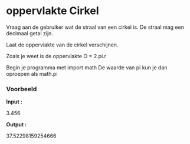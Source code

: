 # oppervlakte Cirkel

Vraag aan de gebruiker wat de straal van een cirkel is. De straal mag een decimaal getal zijn.

Laat de oppervlakte van de cirkel verschijnen.

Zoals je weet is de oppervlakte O = 2.pi.r

Begin je programma met import math
De waarde van pi kun je dan oproepen als math.pi

### Voorbeeld
**Input :**

   3.456

**Output :**

   37.52298159254666
   